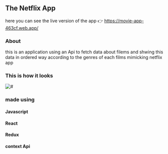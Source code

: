 ## The Netflix App

here you can see the live version of the app 👉 https://movie-app-463cf.web.app/ 

### About 

this is an application using an Api to fetch data about filems and shwing this data in ordered way according to the genres of each films mimicking netflix app

### This is how it looks 

<img src="https://camo.githubusercontent.com/a221fd45becada62d870e0cfc3a8ab420586ba0c32f8980515b2b1e7a6c248b2/68747470733a2f2f692e696d6775722e636f6d2f44674f4279556f2e706e67" alt="#">

### made using 

<h4>Javascript <h4/> 
<h4>React <h4/> 
<h4>Redux <h4/> 
<h4>context Api <h4/>
